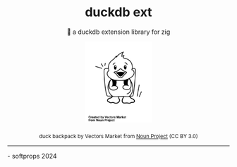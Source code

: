 <h1 align="center"> duckdb ext </h1>

<p align="center">
🐥 a duckdb extension library for zig
</p>

<p align="center">
    <img width="150" src="assets/duck.svg"/>
    <div align="center">
    <sub>
duck backpack by Vectors Market from <a href="https://thenounproject.com/browse/icons/term/duck-backpack/" target="_blank" title="duck backpack Icons">Noun Project</a> (CC BY 3.0)</sub>
    </div>
<p>

---

\- softprops 2024

